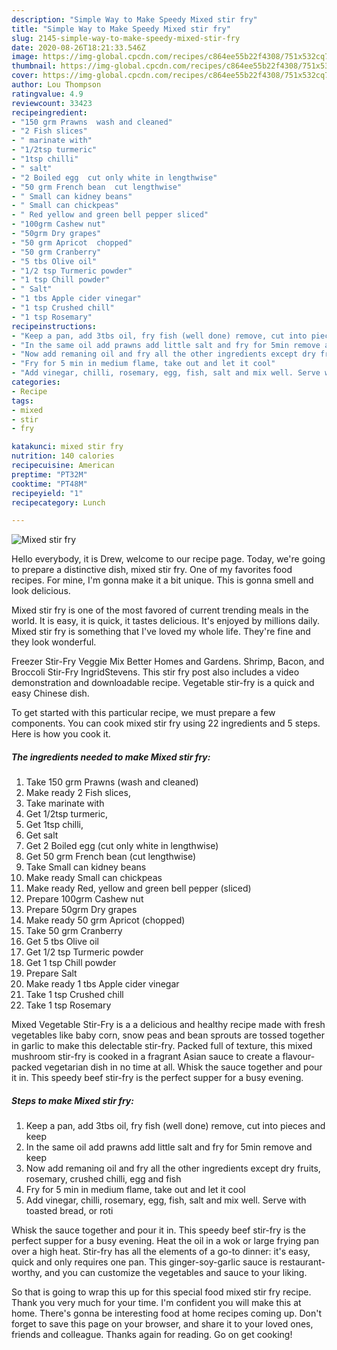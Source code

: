 ```yaml
---
description: "Simple Way to Make Speedy Mixed stir fry"
title: "Simple Way to Make Speedy Mixed stir fry"
slug: 2145-simple-way-to-make-speedy-mixed-stir-fry
date: 2020-08-26T18:21:33.546Z
image: https://img-global.cpcdn.com/recipes/c864ee55b22f4308/751x532cq70/mixed-stir-fry-recipe-main-photo.jpg
thumbnail: https://img-global.cpcdn.com/recipes/c864ee55b22f4308/751x532cq70/mixed-stir-fry-recipe-main-photo.jpg
cover: https://img-global.cpcdn.com/recipes/c864ee55b22f4308/751x532cq70/mixed-stir-fry-recipe-main-photo.jpg
author: Lou Thompson
ratingvalue: 4.9
reviewcount: 33423
recipeingredient:
- "150 grm Prawns  wash and cleaned"
- "2 Fish slices"
- " marinate with"
- "1/2tsp turmeric"
- "1tsp chilli"
- " salt"
- "2 Boiled egg  cut only white in lengthwise"
- "50 grm French bean  cut lengthwise"
- " Small can kidney beans"
- " Small can chickpeas"
- " Red yellow and green bell pepper sliced"
- "100grm Cashew nut"
- "50grm Dry grapes"
- "50 grm Apricot  chopped"
- "50 grm Cranberry"
- "5 tbs Olive oil"
- "1/2 tsp Turmeric powder"
- "1 tsp Chill powder"
- " Salt"
- "1 tbs Apple cider vinegar"
- "1 tsp Crushed chill"
- "1 tsp Rosemary"
recipeinstructions:
- "Keep a pan, add 3tbs oil, fry fish (well done) remove, cut into pieces and keep"
- "In the same oil add prawns add little salt and fry for 5min remove and keep"
- "Now add remaning oil and fry all the other ingredients except dry fruits, rosemary, crushed chilli, egg and fish"
- "Fry for 5 min in medium flame, take out and let it cool"
- "Add vinegar, chilli, rosemary, egg, fish, salt and mix well. Serve with toasted bread, or roti"
categories:
- Recipe
tags:
- mixed
- stir
- fry

katakunci: mixed stir fry 
nutrition: 140 calories
recipecuisine: American
preptime: "PT32M"
cooktime: "PT48M"
recipeyield: "1"
recipecategory: Lunch

---
```



![Mixed stir fry](https://img-global.cpcdn.com/recipes/c864ee55b22f4308/751x532cq70/mixed-stir-fry-recipe-main-photo.jpg)

Hello everybody, it is Drew, welcome to our recipe page. Today, we're going to prepare a distinctive dish, mixed stir fry. One of my favorites food recipes. For mine, I'm gonna make it a bit unique. This is gonna smell and look delicious.

Mixed stir fry is one of the most favored of current trending meals in the world. It is easy, it is quick, it tastes delicious. It's enjoyed by millions daily. Mixed stir fry is something that I've loved my whole life. They're fine and they look wonderful.

Freezer Stir-Fry Veggie Mix Better Homes and Gardens. Shrimp, Bacon, and Broccoli Stir-Fry IngridStevens. This stir fry post also includes a video demonstration and downloadable recipe. Vegetable stir-fry is a quick and easy Chinese dish.


To get started with this particular recipe, we must prepare a few components. You can cook mixed stir fry using 22 ingredients and 5 steps. Here is how you cook it.

<!--inarticleads1-->

##### The ingredients needed to make Mixed stir fry:

1. Take 150 grm Prawns  (wash and cleaned)
1. Make ready 2 Fish slices,
1. Take  marinate with
1. Get 1/2tsp turmeric,
1. Get 1tsp chilli,
1. Get  salt
1. Get 2 Boiled egg  (cut only white in lengthwise)
1. Get 50 grm French bean  (cut lengthwise)
1. Take  Small can kidney beans
1. Make ready  Small can chickpeas
1. Make ready  Red, yellow and green bell pepper (sliced)
1. Prepare 100grm Cashew nut
1. Prepare 50grm Dry grapes
1. Make ready 50 grm Apricot  (chopped)
1. Take 50 grm Cranberry
1. Get 5 tbs Olive oil
1. Get 1/2 tsp Turmeric powder
1. Get 1 tsp Chill powder
1. Prepare  Salt
1. Make ready 1 tbs Apple cider vinegar
1. Take 1 tsp Crushed chill
1. Take 1 tsp Rosemary


Mixed Vegetable Stir-Fry is a a delicious and healthy recipe made with fresh vegetables like baby corn, snow peas and bean sprouts are tossed together in garlic to make this delectable stir-fry. Packed full of texture, this mixed mushroom stir-fry is cooked in a fragrant Asian sauce to create a flavour-packed vegetarian dish in no time at all. Whisk the sauce together and pour it in. This speedy beef stir-fry is the perfect supper for a busy evening. 

<!--inarticleads2-->

##### Steps to make Mixed stir fry:

1. Keep a pan, add 3tbs oil, fry fish (well done) remove, cut into pieces and keep
1. In the same oil add prawns add little salt and fry for 5min remove and keep
1. Now add remaning oil and fry all the other ingredients except dry fruits, rosemary, crushed chilli, egg and fish
1. Fry for 5 min in medium flame, take out and let it cool
1. Add vinegar, chilli, rosemary, egg, fish, salt and mix well. Serve with toasted bread, or roti


Whisk the sauce together and pour it in. This speedy beef stir-fry is the perfect supper for a busy evening. Heat the oil in a wok or large frying pan over a high heat. Stir-fry has all the elements of a go-to dinner: it&#39;s easy, quick and only requires one pan. This ginger-soy-garlic sauce is restaurant-worthy, and you can customize the vegetables and sauce to your liking. 

So that is going to wrap this up for this special food mixed stir fry recipe. Thank you very much for your time. I'm confident you will make this at home. There's gonna be interesting food at home recipes coming up. Don't forget to save this page on your browser, and share it to your loved ones, friends and colleague. Thanks again for reading. Go on get cooking!

